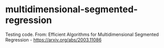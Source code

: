 # multidimensional-segmented-regression

Testing code. From: Efficient Algorithms for Multidimensional Segmented Regression - https://arxiv.org/abs/2003.11086 
